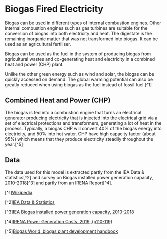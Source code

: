# Biogas Fired Electricity

Biogas can be used in different types of internal combustion engines. Other internal combustion 
engines such as gas turbines are suitable for the conversion of biogas into both electricity and 
heat. The digestate is the remaining inorganic matter that was not transformed into biogas. 
It can be used as an agricultural fertiliser.

Biogas can be used as the fuel in the system of producing biogas from agricultural wastes and 
co-generating heat and electricity in a combined heat and power (CHP) plant. 

Unlike the other green energy such as wind and solar, the biogas can be quickly accessed on demand. 
The global warming potential can also be greatly reduced when using biogas as the fuel 
instead of fossil fuel.[^1]

## Combined Heat and Power (CHP)

The biogas is fed into a combustion engine that turns an electrical generator producing electricity that is injected 
into the electrical grid via a set of electrical protections and transformers, generating a lot of heat in the process.
Typically, a biogas CHP will convert 40% of the biogas energy into electricity, and 50% into hot water.
CHP have high capacity factor (about 95%) which means that they produce electricity steadily throughout the year.[^5]


## Data     
The data used for this model is extracted partly from the IEA Data & statistics[^2] and survey on Biogas installed power 
generation capacity, 2010-2018[^3] and partly from an IRENA Report[^4]. 

[^1][Wikipedia](https://en.wikipedia.org/wiki/Biogas#Biogas_generated_heat/electricity)

[^2][IEA Data & Statistics](https://www.iea.org/data-and-statistics/data-tables?country=WORLD&energy=Renewables%20%26%20waste&year=2019)

[^3][IEA Biogas installed power generation capacity, 2010-2018](https://www.iea.org/data-and-statistics/charts/biogas-installed-power-generation-capacity-2010-2018)

[^4][IRENA Power Generation Costs, 2019, (p110-119)](https://www.irena.org/-/media/Files/IRENA/Agency/Publication/2020/Jun/IRENA_Power_Generation_Costs_2019.pdf)

[^5][Biogas World, biogas plant development handbook](https://www.biogasworld.com/biogas-plant-development-handbook/)